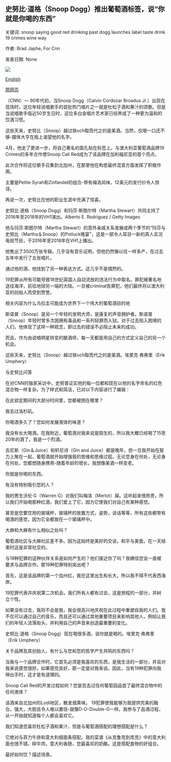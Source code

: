## 史努比·道格（Snoop Dogg）推出葡萄酒标签，说“你就是你喝的东西”

关键词: snoop saying good red drinking past dogg launches label taste drink 19 crimes wine way

作者: Brad Japhe, For Cnn

发表日期: None

![](https://cdn.cnn.com/cnnnext/dam/assets/200826155147-01-snoop-dogg-19-crimes-super-tease.jpg)

[English](Snoop%20Dogg%20launches%20wine%20label%20saying%20%27you%20are%20what%20you%20drink%27.md)

[原网页](https://edition.cnn.com/travel/article/snoop-dogg-wine-label-debut/index.html)

（CNN）— 90年代初，当Snoop Dogg（Calvin Cordozar Broadus Jr.）出现在现场时，这位年轻说唱歌手的首批热门唱片之一就是杜松子酒和果汁的颂歌。但是当说唱歌手临近50岁生日时，这位多白金唱片艺术家已经养成了一种更为温和的饮酒习惯。

这些天来，史努比（Snoop）越过铁och取而代之的是美酒。当然，仅喝一口还不够-媒体大亨在瓶上渴望他的名字。

4月，他走了更进一步，将自己著名的面孔贴在标签上。与澳大利亚葡萄酒品牌19 Crimes的多年合作使Snoop Cali Red成为了该品牌在加利福尼亚的首个亮点。

此次合作将这位歌手召集到北加州，在那里他在构思最终混音方面发挥了积极作用。

主要是Petite Syrah和Zinfandel的组合-带有梅洛风味，12美元的发行价令人惊讶。

再说一次，史努比在他的职业生涯中充满了惊喜。

史努比·道格（Snoop Dogg）和玛莎·斯图尔特（Martha Stewart）共同主持了2016年至2018年的VH1演出。Alberto E. Rodriguez / Getty Images

他与玛莎·斯图尔特（Martha Stewart）的意外亲戚关系发展成两个季节的“玛莎与史努比（Martha＆Snoop）的Potluck晚宴”，这是一部令人耳目一新的真人实况电视节目，于2016年至2018年在VH1上播出。

他售出了3500万张专辑，几乎没有音乐证明，但他仍然像以往一样多产，在过去五年中发行了五张唱片。

通过他的酒，他找到了另一种表达方式。这几乎不是偶然的。

19犯罪从所有可能导致18世纪英国人自动流放的违法行为中取名。罪犯被著名地送往海洋，前往地球另一端的大陆。一旦被criminal告罪犯，他们最终将以澳大利亚的创始人而受到赞誉。

相关内容为什么乌拉圭可能成为世界下一个伟大的葡萄酒目的地

斯诺普（Snoop）是另一个年轻的发明大师，是康复的声音拥护者。斯诺普（Snoop）年轻时曾多次因拥有毒品和一系列轻罪而入狱。对于过去陷入困境的人们，他体现了这样一种观念，即过去的错误不必阻止未来的成功。

而且，作为由说唱明星转变的酿酒师，每一天都是用自己的方式定义自己的另一个机会。

这些天来，史努比（Snoop）越过铁och取而代之的是美酒。埃里克·弗弗里（Erik Umphery）

与史努比问答

在对CNN的独家采访中，史努普证实他的每一位都和现在以他的名字命名的红色混合物一样复杂。为了样式和简洁，已对以下内容进行了编辑：

在此锁定期间的大部分时间里，您都被困在哪里？

我去过洛杉矶。

你喝酒多久了？您如何发展液体的味道？

我没有长大喝酒。在我附近，葡萄酒对我来说是陌生的，所以我大概已经喝了15至20年的酒了。我是一个烈酒。

吉尼斯（Gin＆Juice）和轩尼诗（Gin and Juice）都是晚年，但一旦我开始在智力上聚在一起，葡萄酒就开始增强我的思维和思维过程。无论您身在何处，无论身在何处，您都想随身携带-随着年龄的增长，我想像美酒一样变老。

你就是你喝的东西。

有没有特别吸引您的人？

我的男生沃伦·G（Warren G）对我们叫梅洛（Merlot）屎。这听起来很昂贵，所以我们开始喝那种红酒，我们爱上了它，因为它使我们对自己有某种感觉。

甚至是您要饮用的玻璃杯，玻璃杯的放置方式，姿势，谈话等等，所有这些都带有喝酒的感觉，因为它全都放在一个玻璃杯中。

大麻和大麻有什么相似之处吗？

葡萄酒社区与大麻社区差不多。因为这始终是美好的交谈，和平与美食。在一天结束时这是非常社交的。

与19种犯罪的这种伙伴关系是如何产生的？他们接近你了吗？我确信您会一直被要求与品牌合作。那19种犯罪特别突出呢？

首先，这是该品牌的第一个加州红，我在这里出生和长大，所以我不得不代表西海岸。

19犯罪代表并庆祝第二次机会。我们所有人都有过去，这是旅程的一部分，并树立个性。

如果没有过去，我将不会是我，我会很高兴地庆祝在此过程中重塑自我的人们。我不仅可以通过自己的音乐，而且还可以通过其他重要项目来影响其他人，例如让我们的年轻人流落街头，并利用自己的声音来创造最重要的变化。

史努比·道格（Snoop Dogg）现在喝很多酒，说你就是喝的。埃里克·弗弗里（Erik Umphery）

关于品牌及其创始人，有什么与您和您的哲学产生共鸣的东西吗？

当我与一个品牌合作时，它首先必须是我喜欢的东西，是我生活的一部分，并且对我来说感觉很好。如果感觉良好，那一定是对我来说。因此，当有19种犯罪向我伸出手时，这才是有道理的。

Snoop Cali Red的开发过程如何？您是否去过任何葡萄园品尝了最终混合物中的任何液体？

该酒来自北加州的Lodi地区，散发烟熏味。 19犯罪使我能够为我提供完美的融合。强大，大胆且令人难以置信-就像D-O-Double-G一样。我参与了品酒过程，从一开始就知道每个人都会喜欢它。

我们知道您喜欢杜松子酒和果汁，但是与葡萄酒搭配的理想搭配是什么？

它绝对与菲力牛排和意大利细面条搭配。我的菜谱《从克鲁克到库克》中的意大利面也很不错。碎牛肉，意大利香肠，您最喜欢的奶酪。这是搭配食物的好组合。

最好如何饮？描述场景。